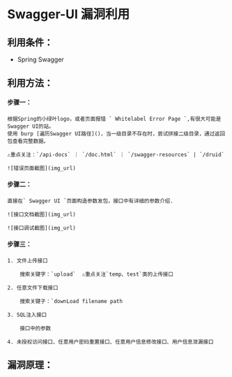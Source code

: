 # Swagger-UI 漏洞利用

## 利用条件：

- Spring Swagger

## 利用方法：

#### 步骤一：
	
	根据Spring的小绿叶logo，或者页面报错 ` Whitelabel Error Page `,有很大可能是Swagger UI的站。
	使用 burp [遍历Swagger UI路径]()，当一级目录不存在时，尝试拼接二级目录，通过返回包查看完整数据。

	⚠️重点关注：`/api-docs` ｜ `/doc.html` ｜ `/swagger-resources` | `/druid`

	![错误页面截图](img_url)

#### 步骤二：

	直接在` Swagger UI `页面构造参数发包，接口中有详细的参数介绍.

	![接口文档截图](img_url)
	
	![接口调试截图](img_url)

#### 步骤三：
	
	1. 文件上传接口

		搜索关键字：`upload`	⚠️重点关注`temp、test`类的上传接口

	2. 任意文件下载接口

		搜索关键子：`downLoad	filename path

	3. SQL注入接口

		接口中的参数

	4. 未授权访问接口、任意用户密码重置接口、任意用户信息修改接口、用户信息泄漏接口

## 漏洞原理：